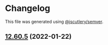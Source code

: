 # Changelog

This file was generated using [@jscutlery/semver](https://github.com/jscutlery/semver).

## [12.60.5](https://github.com/Angular-RU/angular-ru-sdk/compare/@angular-ru/cdk-12.60.4...@angular-ru/cdk-12.60.5) (2022-01-22)
